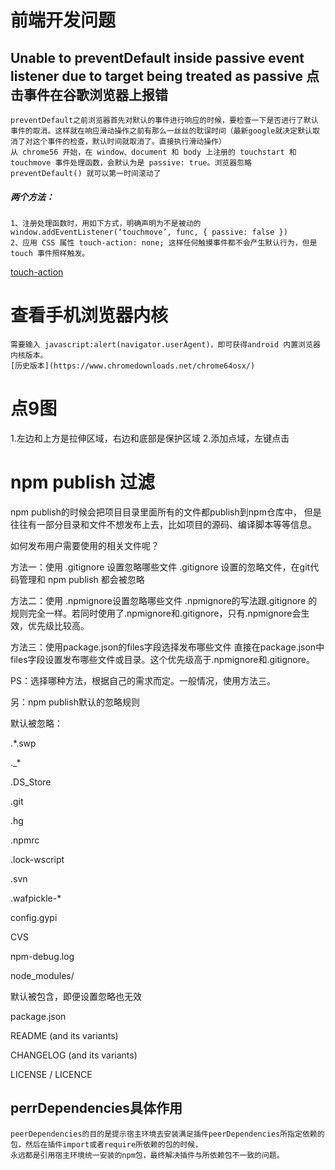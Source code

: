 # 前端开发问题
## Unable to preventDefault inside passive event listener due to target being treated as passive 点击事件在谷歌浏览器上报错
	preventDefault之前浏览器首先对默认的事件进行响应的时候，要检查一下是否进行了默认事件的取消。这样就在响应滑动操作之前有那么一丝丝的耽误时间（最新google就决定默认取消了对这个事件的检查，默认时间就取消了。直接执行滑动操作）
	从 chrome56 开始，在 window、document 和 body 上注册的 touchstart 和 touchmove 事件处理函数，会默认为是 passive: true。浏览器忽略 preventDefault() 就可以第一时间滚动了
##### 两个方法：
	1、注册处理函数时，用如下方式，明确声明为不是被动的
	window.addEventListener(‘touchmove’, func, { passive: false })
	2、应用 CSS 属性 touch-action: none; 这样任何触摸事件都不会产生默认行为，但是 touch 事件照样触发。
[touch-action](https://developer.mozilla.org/zh-CN/docs/Web/CSS/touch-action)

# 查看手机浏览器内核
	需要输入 javascript:alert(navigator.userAgent)，即可获得android 内置浏览器内核版本。
	[历史版本](https://www.chromedownloads.net/chrome64osx/)

# 点9图
1.左边和上方是拉伸区域，右边和底部是保护区域
2.添加点域，左键点击

# npm publish 过滤
npm publish的时候会把项目目录里面所有的文件都publish到npm仓库中， 但是往往有一部分目录和文件不想发布上去，比如项目的源码、编译脚本等等信息。

如何发布用户需要使用的相关文件呢？

方法一：使用 .gitignore 设置忽略哪些文件
.gitignore 设置的忽略文件，在git代码管理和 npm publish 都会被忽略

方法二：使用 .npmignore设置忽略哪些文件
.npmignore的写法跟.gitignore 的规则完全一样。若同时使用了.npmignore和.gitignore，只有.npmignore会生效，优先级比较高。

方法三：使用package.json的files字段选择发布哪些文件
直接在package.json中files字段设置发布哪些文件或目录。这个优先级高于.npmignore和.gitignore。

PS：选择哪种方法，根据自己的需求而定。一般情况，使用方法三。

另：npm publish默认的忽略规则

默认被忽略：

.*.swp

._*

.DS_Store

.git

.hg

.npmrc

.lock-wscript

.svn

.wafpickle-*

config.gypi

CVS

npm-debug.log

node_modules/

默认被包含，即便设置忽略也无效

package.json

README (and its variants)

CHANGELOG (and its variants)

LICENSE / LICENCE


## perrDependencies具体作用
```
peerDependencies的目的是提示宿主环境去安装满足插件peerDependencies所指定依赖的包，然后在插件import或者require所依赖的包的时候，
永远都是引用宿主环境统一安装的npm包，最终解决插件与所依赖包不一致的问题。

```